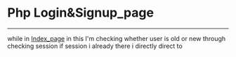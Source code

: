 # Php Login&Signup_page
___
while in  [Index_page](https://shorturl.at/DJ579) in this I'm checking whether user is old or new through checking session if session i already there i directly direct to 
